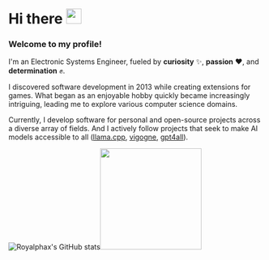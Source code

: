 <h1>
  Hi there
  <img src="https://media.giphy.com/media/hvRJCLFzcasrR4ia7z/giphy.gif" width="30"/>
</h1>

### Welcome to my profile! 
I'm an Electronic Systems Engineer, fueled by **curiosity** ✨, **passion** ❤️, and **determination** ✊.

I discovered software development in 2013 while creating extensions for games. What began as an enjoyable hobby quickly became increasingly intriguing, leading me to explore various computer science domains.

Currently, I develop software for personal and open-source projects across a diverse array of fields. And I actively follow projects that seek to make AI models accessible to all ([llama.cpp](https://github.com/ggerganov/llama.cpp), [vigogne](https://github.com/bofenghuang/vigogne), [gpt4all](https://github.com/nomic-ai/gpt4all)).

![Royalphax's GitHub stats](https://github-readme-stats.vercel.app/api/?username=royalphax&show_icons=true&title_color=fff&icon_color=79ff97&text_color=fff&bg_color=30,B58524,F5B532)<img src="https://user-images.githubusercontent.com/13496987/231221670-ccc9ab04-70af-4b32-871e-d2c411000996.png" width="200"/>



